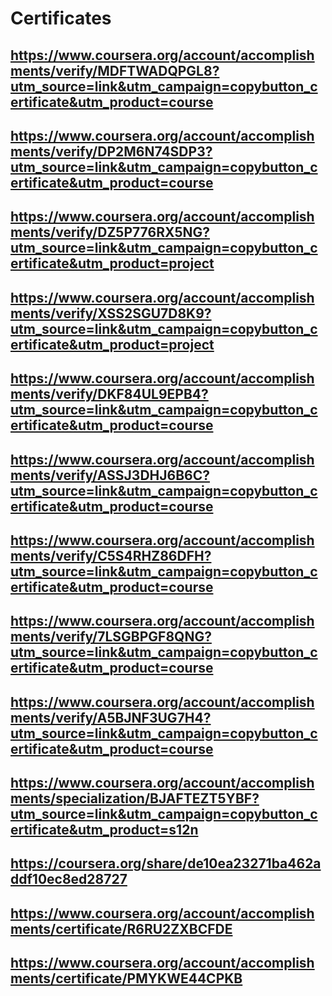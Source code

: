 # Certificates

## https://www.coursera.org/account/accomplishments/verify/MDFTWADQPGL8?utm_source=link&utm_campaign=copybutton_certificate&utm_product=course

## https://www.coursera.org/account/accomplishments/verify/DP2M6N74SDP3?utm_source=link&utm_campaign=copybutton_certificate&utm_product=course

## https://www.coursera.org/account/accomplishments/verify/DZ5P776RX5NG?utm_source=link&utm_campaign=copybutton_certificate&utm_product=project

## https://www.coursera.org/account/accomplishments/verify/XSS2SGU7D8K9?utm_source=link&utm_campaign=copybutton_certificate&utm_product=project

## https://www.coursera.org/account/accomplishments/verify/DKF84UL9EPB4?utm_source=link&utm_campaign=copybutton_certificate&utm_product=course

## https://www.coursera.org/account/accomplishments/verify/ASSJ3DHJ6B6C?utm_source=link&utm_campaign=copybutton_certificate&utm_product=course

## https://www.coursera.org/account/accomplishments/verify/C5S4RHZ86DFH?utm_source=link&utm_campaign=copybutton_certificate&utm_product=course

## https://www.coursera.org/account/accomplishments/verify/7LSGBPGF8QNG?utm_source=link&utm_campaign=copybutton_certificate&utm_product=course

## https://www.coursera.org/account/accomplishments/verify/A5BJNF3UG7H4?utm_source=link&utm_campaign=copybutton_certificate&utm_product=course

## https://www.coursera.org/account/accomplishments/specialization/BJAFTEZT5YBF?utm_source=link&utm_campaign=copybutton_certificate&utm_product=s12n

## https://coursera.org/share/de10ea23271ba462addf10ec8ed28727

## https://www.coursera.org/account/accomplishments/certificate/R6RU2ZXBCFDE
## https://www.coursera.org/account/accomplishments/certificate/PMYKWE44CPKB
